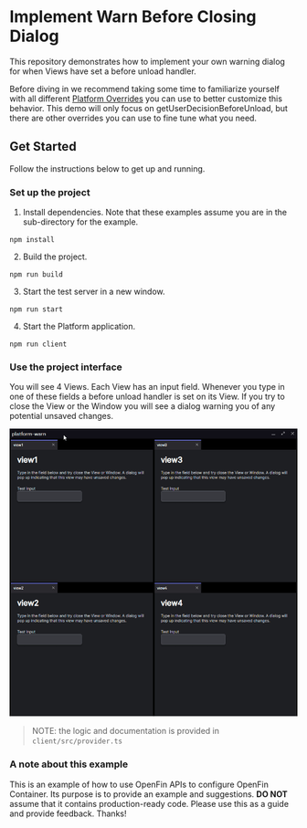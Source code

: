 # Implement Warn Before Closing Dialog

This repository demonstrates how to implement your own warning dialog for when Views have set a before unload handler.

Before diving in we recommend taking some time to familiarize yourself with all different [Platform Overrides](https://cdn.openfin.co/docs/javascript/stable/PlatformProvider.html) you can use to better customize this behavior. This demo will only focus on getUserDecisionBeforeUnload, but there are other overrides you can use to fine tune what you need.

## Get Started

Follow the instructions below to get up and running.

### Set up the project

1. Install dependencies. Note that these examples assume you are in the sub-directory for the example.

```shell
npm install
```

2. Build the project.

```shell
npm run build
```

3. Start the test server in a new window.

```shell
npm run start
```

4. Start the Platform application.

```shell
npm run client
```

### Use the project interface

You will see 4 Views. Each View has an input field. Whenever you type in one of these fields a before unload handler is set on its View. If you try to close the View or the Window you will see a dialog warning you of any potential unsaved changes.

![warn before closing dialog](./public/assets/openfin_ZDKIEer6PC.gif)

> NOTE: the logic and documentation is provided in `client/src/provider.ts`

### A note about this example

This is an example of how to use OpenFin APIs to configure OpenFin Container. Its purpose is to provide an example and suggestions. **DO NOT** assume that it contains production-ready code. Please use this as a guide and provide feedback. Thanks!
